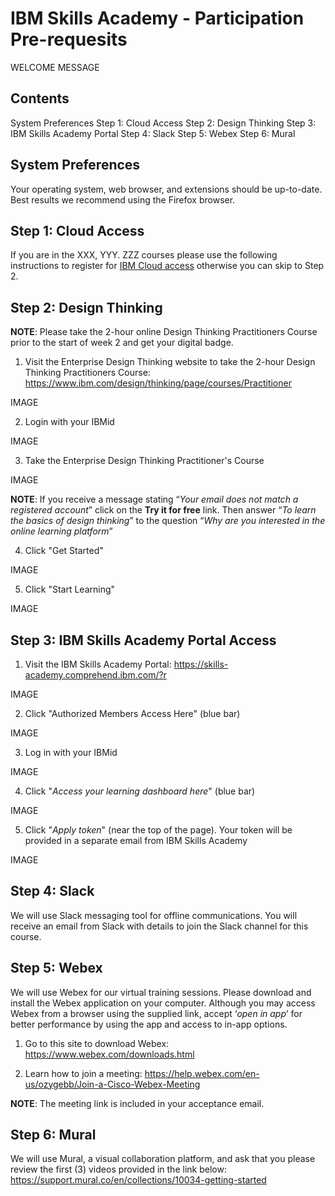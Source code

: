 # IBM Skills Academy - Participation Pre-requesits

WELCOME MESSAGE

## Contents
System Preferences
Step 1: Cloud Access
Step 2: Design Thinking
Step 3: IBM Skills Academy Portal 
Step 4: Slack
Step 5: Webex
Step 6: Mural

## System Preferences
Your operating system, web browser, and extensions should be up-to-date. Best results we recommend using the Firefox browser. 

## Step 1: Cloud Access

If you are in the XXX, YYY. ZZZ courses please use the following instructions to register for [IBM Cloud access](https://ibm.biz/sacloud) otherwise you can skip to Step 2.

## Step 2: Design Thinking

**NOTE**: Please take the 2-hour online Design Thinking Practitioners Course prior to the start of week 2 and get your digital badge.

1. Visit the Enterprise Design Thinking website to take the 2-hour Design Thinking Practitioners Course: https://www.ibm.com/design/thinking/page/courses/Practitioner

IMAGE

2. Login with your IBMid

IMAGE

3. Take the Enterprise Design Thinking Practitioner's Course

IMAGE

**NOTE**: If you receive a message stating “_Your email does not match a registered account_” click on the **Try it for free** link. Then answer “_To learn the basics of design thinking_” to the question “_Why are you interested in the online learning platform_”

4. Click "Get Started"

IMAGE

5. Click "Start Learning"

IMAGE

## Step 3: IBM Skills Academy Portal Access

1. Visit the IBM Skills Academy Portal: https://skills-academy.comprehend.ibm.com/?r

IMAGE

2. Click "Authorized Members Access Here" (blue bar)

IMAGE

3. Log in with your IBMid

IMAGE

4. Click "_Access your learning dashboard here_" (blue bar)

IMAGE

5. Click "_Apply token_" (near the top of the page). Your token will be provided in a separate email from IBM Skills Academy

IMAGE

## Step 4: Slack

We will use Slack messaging tool for offline communications. You will receive an email from Slack with details to join the Slack channel for this course. 

## Step 5: Webex

We will use Webex for our virtual training sessions. Please download and install the Webex application on your computer. Although you may access Webex from a browser using the supplied link, accept ‘_open in app_’ for better performance by using the app and access to in-app options.

1. Go to this site to download Webex: https://www.webex.com/downloads.html 

2. Learn how to join a meeting: https://help.webex.com/en-us/ozygebb/Join-a-Cisco-Webex-Meeting

**NOTE**: The meeting link is included in your acceptance email.

## Step 6: Mural

We will use Mural, a visual collaboration platform, and ask that you please review the first (3) videos provided in the link below: https://support.mural.co/en/collections/10034-getting-started
